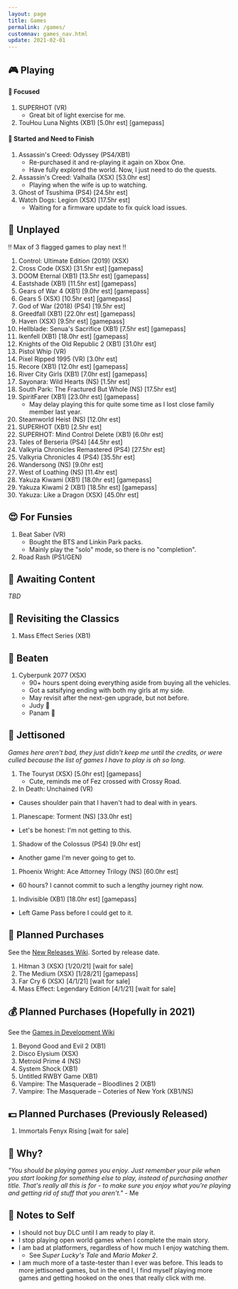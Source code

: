 ```yaml
---
layout: page
title: Games
permalink: /games/
customnav: games_nav.html
update: 2021-02-01
---
```


<a name='currently-playing'></a>
<!-- playing:start -->

## :video_game: Playing

#### :eyes: Focused

1. SUPERHOT (VR)
   * Great bit of light exercise for me.
1. TouHou Luna Nights (XB1) [5.0hr est] [gamepass]

#### :traffic_light: Started and Need to Finish

1. Assassin's Creed: Odyssey (PS4/XB1)
   * Re-purchased it and re-playing it again on Xbox One.
   * Have fully explored the world. Now, I just need to do the quests.
1. Assassin's Creed: Valhalla (XSX) [53.0hr est]
   * Playing when the wife is up to watching.
1. Ghost of Tsushima (PS4) [24.5hr est]
1. Watch Dogs: Legion (XSX) [17.5hr est]
   * Waiting for a firmware update to fix quick load issues.

<!-- playing:end -->
<a name='unplayed'></a>
<!-- unplayed:start -->

## :space_invader: Unplayed

:bangbang: Max of 3 flagged games to play next :bangbang:

1. Control: Ultimate Edition (2019) (XSX)
1. Cross Code (XSX) [31.5hr est] [gamepass]
1. DOOM Eternal (XB1) [13.5hr est] [gamepass]
1. Eastshade (XB1) [11.5hr est] [gamepass]
1. Gears of War 4 (XB1) [9.0hr est] [gamepass]
1. Gears 5 (XSX) [10.5hr est] [gamepass]
1. God of War (2018) (PS4) [19.5hr est]
1. Greedfall (XB1) [22.0hr est] [gamepass]
1. Haven (XSX) [9.5hr est] [gamepass]
1. Hellblade: Senua's Sacrifice (XB1) [7.5hr est] [gamepass]
1. Ikenfell (XB1) [18.0hr est] [gamepass]
1. Knights of the Old Republic 2 (XB1) [31.0hr est]
1. Pistol Whip (VR)
1. Pixel Ripped 1995 (VR) [3.0hr est]
1. Recore (XB1) [12.0hr est] [gamepass]
1. River City Girls (XB1) [7.0hr est] [gamepass]
1. Sayonara: Wild Hearts (NS) [1.5hr est]
1. South Park: The Fractured But Whole (NS) [17.5hr est]
1. SpiritFarer (XB1) [23.0hr est] [gamepass]
   * May delay playing this for quite some time as I lost close family member last year.
1. Steamworld Heist (NS) [12.0hr est]
1. SUPERHOT (XB1) [2.5hr est]
1. SUPERHOT: Mind Control Delete (XB1) [6.0hr est]
1. Tales of Berseria (PS4) [44.5hr est]
1. Valkyria Chronicles Remastered (PS4) [27.5hr est]
1. Valkyria Chronicles 4 (PS4) [35.5hr est]
1. Wandersong (NS) [9.0hr est]
1. West of Loathing (NS) [11.4hr est]
1. Yakuza Kiwami (XB1) [18.0hr est] [gamepass]
1. Yakuza Kiwami 2 (XB1) [18.5hr est] [gamepass]
1. Yakuza: Like a Dragon (XSX) [45.0hr est]

<!-- unplayed:end -->

<a name='for-fun'></a>
<!-- for-fun:start -->

## :heart_eyes: For Funsies

1. Beat Saber (VR)
   * Bought the BTS and Linkin Park packs.
   * Mainly play the "solo" mode, so there is no "completion".
1. Road Rash (PS1/GEN)

<!-- for-fun:end -->

<a name='awaiting-content'></a>
<!-- awaiting-content:start -->

## :calendar: Awaiting Content

_TBD_

<!-- awaiting-content:end -->

<a name='undecided'>
<!-- undecided:start -->

<!-- undecided:end -->

<a name='revisited'></a>
<!-- revisited:start -->

## :repeat: Revisiting the Classics

1. Mass Effect Series (XB1)

<!-- revisited:end -->

<a name='beaten'></a>
<!-- beaten:start -->

## :checkered_flag: Beaten

1. Cyberpunk 2077 (XSX)
   * 90+ hours spent doing everything aside from buying all the vehicles.
   * Got a satsifying ending with both my girls at my side.
   * May revisit after the next-gen upgrade, but not before.
   * Judy :sparkling_heart:
   * Panam :sparkling_heart:

<!-- beaten:end -->

<a name='jettisoned'></a>
<!-- jettisoned:start -->

## :rocket: Jettisoned

_Games here aren't bad, they just didn't keep me until the credits, or were culled because the list
of games I have to play is oh so long._

1. The Touryst (XSX) [5.0hr est] [gamepass]
   * Cute, reminds me of Fez crossed with Crossy Road.
1. In Death: Unchained (VR)
  * Causes shoulder pain that I haven't had to deal with in years.
1. Planescape: Torment (NS) [33.0hr est]
  * Let's be honest: I'm not getting to this.
1. Shadow of the Colossus (PS4) [9.0hr est]
  * Another game I'm never going to get to.
1. Phoenix Wright: Ace Attorney Trilogy (NS) [60.0hr est]
  * 60 hours? I cannot commit to such a lengthy journey right now.
1. Indivisible (XB1) [18.0hr est] [gamepass]
  * Left Game Pass before I could get to it.

<!-- jettisoned:end -->
<a name='planned-purchases'></a>
<!-- planned-purchases:start -->

## :money_with_wings: Planned Purchases 

See the [New Releases Wiki][new-releases]. Sorted by release date.

1. Hitman 3 (XSX) [1/20/21] [wait for sale]
1. The Medium (XSX) [1/28/21] [gamepass]
1. Far Cry 6 (XSX) [4/1/21] [wait for sale]
1. Mass Effect: Legendary Edition [4/1/21] [wait for sale]

## :moneybag: Planned Purchases (Hopefully in 2021)

See the [Games in Development Wiki][games-in-development]

1. Beyond Good and Evil 2 (XB1)
1. Disco Elysium (XSX)
1. Metroid Prime 4 (NS)
1. System Shock (XB1)
1. Untitled RWBY Game (XB1)
1. Vampire: The Masquerade – Bloodlines 2 (XB1)
1. Vampire: The Masquerade – Coteries of New York (XB1/NS)

## :dollar: Planned Purchases (Previously Released)

1. Immortals Fenyx Rising [wait for sale]

<!-- planned-purchases:end -->

<a name='why'>

## :thought_balloon: Why?

_"You should be playing games you enjoy. Just remember your pile when you start
looking for something else to play, instead of purchasing another title. That's
really all this is for - to make sure you enjoy what you're playing and getting
rid of stuff that you aren't."_ - Me

<a name='notes-to-self'>

## :memo: Notes to Self

+ I should not buy DLC until I am ready to play it.
+ I stop playing open world games when I complete the main story.
+ I am bad at platformers, regardless of how much I enjoy watching them.
  - See _Super Lucky's Tale_ and _Mario Maker 2_.
+ I am much more of a taste-tester than I ever was before. This leads to more jettisoned games, but
  in the end I, I find myself playing more games and getting hooked on the ones that really click
  with me.

[new-releases]: https://en.wikipedia.org/wiki/2021_in_video_gaming#Game_releases
[games-in-development]: https://en.wikipedia.org/wiki/List_of_video_games_in_development
[notes-to-self]: #notes-to-self
[currently-playing]: #currently-playing
[awaiting-content]: #awaiting-content
[undecided]: #undecided
[unplayed]: #unplayed
[beaten]: #beaten
[jettisoned]: #jettisoned
[why]: #why
[for-fun]: #for-fun
[planned-purchases]: #planned-purchases
